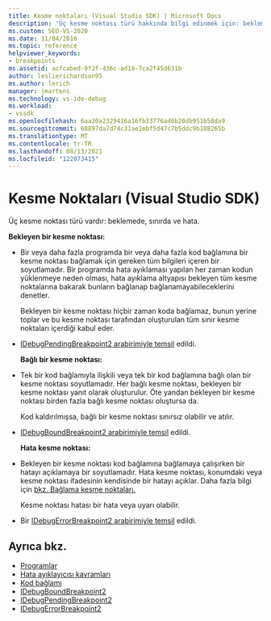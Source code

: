 ```yaml
---
title: Kesme noktaları (Visual Studio SDK) | Microsoft Docs
description: 'Üç kesme noktası türü hakkında bilgi edinmek için: beklemede, sınırda ve hata. Bu makalede türleri uygulamak için kullanılan arabirimler listeleniyor.'
ms.custom: SEO-VS-2020
ms.date: 11/04/2016
ms.topic: reference
helpviewer_keywords:
- breakpoints
ms.assetid: acfcabed-9f2f-436c-ad18-7ca2f45d631b
author: leslierichardson95
ms.author: lerich
manager: jmartens
ms.technology: vs-ide-debug
ms.workload:
- vssdk
ms.openlocfilehash: 6aa20a2329416a16fb33776ad6b20db951b58da9
ms.sourcegitcommit: 68897da7d74c31ae1ebf5d47c7b5ddc9b108265b
ms.translationtype: MT
ms.contentlocale: tr-TR
ms.lasthandoff: 08/13/2021
ms.locfileid: "122073415"
---
```

# <a name="breakpoints-visual-studio-sdk"></a>Kesme Noktaları (Visual Studio SDK)
Üç kesme noktası türü vardır: beklemede, sınırda ve hata.

 **Bekleyen bir kesme noktası:**

- Bir veya daha fazla programda bir veya daha fazla kod bağlamına bir kesme noktası bağlamak için gereken tüm bilgileri içeren bir soyutlamadır. Bir programda hata ayıklaması yapılan her zaman kodun yüklenmeye neden olması, hata ayıklama altyapısı bekleyen tüm kesme noktalarına bakarak bunların bağlanap bağlanamayabileceklerini denetler.

   Bekleyen bir kesme noktası hiçbir zaman koda bağlamaz, bunun yerine toplar ve bu kesme noktası tarafından oluşturulan tüm sınır kesme noktaları içerdiği kabul eder.

- [IDebugPendingBreakpoint2 arabirimiyle temsil](../../extensibility/debugger/reference/idebugpendingbreakpoint2.md) edildi.

  **Bağlı bir kesme noktası:**

- Tek bir kod bağlamıyla ilişkili veya tek bir kod bağlamına bağlı olan bir kesme noktası soyutlamadır. Her bağlı kesme noktası, bekleyen bir kesme noktası yanıt olarak oluşturulur. Öte yandan bekleyen bir kesme noktası birden fazla bağlı kesme noktası oluştursa da.

   Kod kaldırılmışsa, bağlı bir kesme noktası sınırsız olabilir ve atılır.

- [IDebugBoundBreakpoint2 arabirimiyle temsil](../../extensibility/debugger/reference/idebugboundbreakpoint2.md) edildi.

  **Hata kesme noktası:**

- Bekleyen bir kesme noktası kod bağlamına bağlamaya çalışırken bir hatayı açıklamaya bir soyutlamadır. Hata kesme noktası, konumdaki veya kesme noktası ifadesinin kendisinde bir hatayı açıklar. Daha fazla bilgi için [bkz. Bağlama kesme noktaları.](../../extensibility/debugger/binding-breakpoints.md)

   Kesme noktası hatası bir hata veya uyarı olabilir.

- Bir [IDebugErrorBreakpoint2 arabirimiyle temsil](../../extensibility/debugger/reference/idebugerrorbreakpoint2.md) edildi.

## <a name="see-also"></a>Ayrıca bkz.
- [Programlar](../../extensibility/debugger/programs.md)
- [Hata ayıklayıcısı kavramları](../../extensibility/debugger/debugger-concepts.md)
- [Kod bağlamı](../../extensibility/debugger/code-context.md)
- [IDebugBoundBreakpoint2](../../extensibility/debugger/reference/idebugboundbreakpoint2.md)
- [IDebugPendingBreakpoint2](../../extensibility/debugger/reference/idebugpendingbreakpoint2.md)
- [IDebugErrorBreakpoint2](../../extensibility/debugger/reference/idebugerrorbreakpoint2.md)
